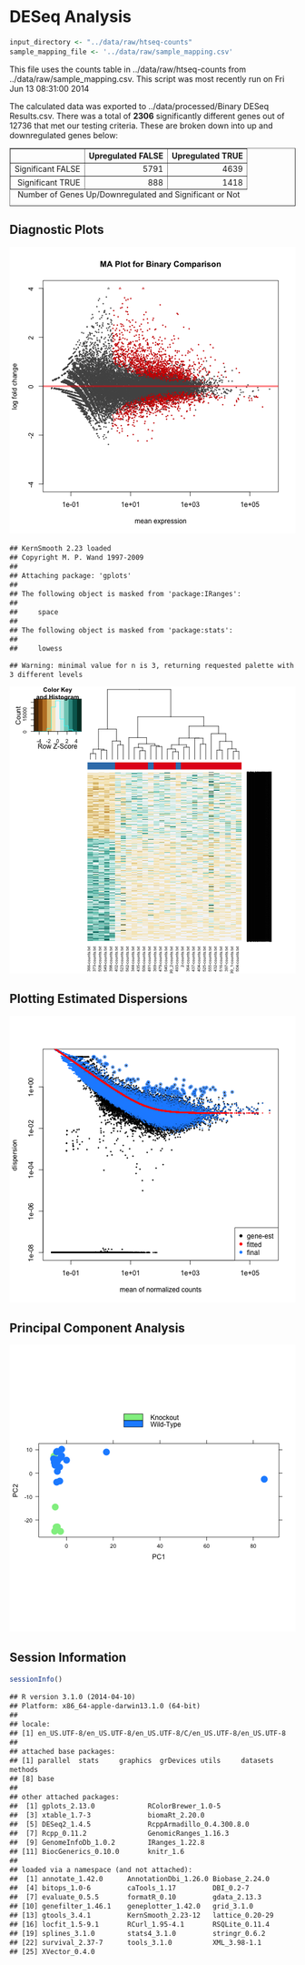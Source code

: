DESeq Analysis
========================================================


```r
input_directory <- "../data/raw/htseq-counts"
sample_mapping_file <- '../data/raw/sample_mapping.csv'
```

This file uses the counts table in ../data/raw/htseq-counts from ../data/raw/sample_mapping.csv.  This script was most recently run on Fri Jun 13 08:31:00 2014





The calculated data was exported to ../data/processed/Binary DESeq Results.csv.  There was a total of **2306** significantly different genes out of 12736 that met our testing criteria.  These are broken down into up and downregulated genes below:

<!-- html table generated in R 3.1.0 by xtable 1.7-3 package -->
<!-- Fri Jun 13 08:32:14 2014 -->
<TABLE border=1>
<CAPTION ALIGN="bottom"> Number of Genes Up/Downregulated and Significant or Not </CAPTION>
<TR> <TH>  </TH> <TH> Upregulated FALSE </TH> <TH> Upregulated TRUE </TH>  </TR>
  <TR> <TD align="right"> Significant FALSE </TD> <TD align="right"> 5791 </TD> <TD align="right"> 4639 </TD> </TR>
  <TR> <TD align="right"> Significant TRUE </TD> <TD align="right"> 888 </TD> <TD align="right"> 1418 </TD> </TR>
   </TABLE>

Diagnostic Plots
----------------

![plot of chunk ma-plots](figure/ma-plots.png) 


```
## KernSmooth 2.23 loaded
## Copyright M. P. Wand 1997-2009
## 
## Attaching package: 'gplots'
## 
## The following object is masked from 'package:IRanges':
## 
##     space
## 
## The following object is masked from 'package:stats':
## 
##     lowess
```

```
## Warning: minimal value for n is 3, returning requested palette with 3 different levels
```

![plot of chunk heatmap](figure/heatmap.png) 

Plotting Estimated Dispersions
-------------------------------
![plot of chunk dispersion-plot](figure/dispersion-plot.png) 


Principal Component Analysis
------------------------------

![plot of chunk pca-plot](figure/pca-plot.png) 


Session Information
-------------------


```r
sessionInfo()
```

```
## R version 3.1.0 (2014-04-10)
## Platform: x86_64-apple-darwin13.1.0 (64-bit)
## 
## locale:
## [1] en_US.UTF-8/en_US.UTF-8/en_US.UTF-8/C/en_US.UTF-8/en_US.UTF-8
## 
## attached base packages:
## [1] parallel  stats     graphics  grDevices utils     datasets  methods  
## [8] base     
## 
## other attached packages:
##  [1] gplots_2.13.0             RColorBrewer_1.0-5       
##  [3] xtable_1.7-3              biomaRt_2.20.0           
##  [5] DESeq2_1.4.5              RcppArmadillo_0.4.300.8.0
##  [7] Rcpp_0.11.2               GenomicRanges_1.16.3     
##  [9] GenomeInfoDb_1.0.2        IRanges_1.22.8           
## [11] BiocGenerics_0.10.0       knitr_1.6                
## 
## loaded via a namespace (and not attached):
##  [1] annotate_1.42.0      AnnotationDbi_1.26.0 Biobase_2.24.0      
##  [4] bitops_1.0-6         caTools_1.17         DBI_0.2-7           
##  [7] evaluate_0.5.5       formatR_0.10         gdata_2.13.3        
## [10] genefilter_1.46.1    geneplotter_1.42.0   grid_3.1.0          
## [13] gtools_3.4.1         KernSmooth_2.23-12   lattice_0.20-29     
## [16] locfit_1.5-9.1       RCurl_1.95-4.1       RSQLite_0.11.4      
## [19] splines_3.1.0        stats4_3.1.0         stringr_0.6.2       
## [22] survival_2.37-7      tools_3.1.0          XML_3.98-1.1        
## [25] XVector_0.4.0
```
